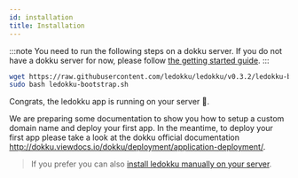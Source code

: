 ```yaml
---
id: installation
title: Installation
---
```


:::note
You need to run the following steps on a dokku server.
If you do not have a dokku server for now, please follow [the getting started guide](/docs/getting-started).
:::

```sh
wget https://raw.githubusercontent.com/ledokku/ledokku/v0.3.2/ledokku-bootstrap.sh
sudo bash ledokku-bootstrap.sh
```

Congrats, the ledokku app is running on your server 👏.

We are preparing some documentation to show you how to setup a custom domain name and deploy your first app.
In the meantime, to deploy your first app please take a look at the dokku official documentation http://dokku.viewdocs.io/dokku/deployment/application-deployment/.

> If you prefer you can also [install ledokku manually on your server](/docs/advanced/manual-installation).
